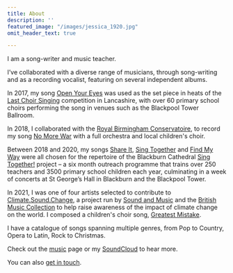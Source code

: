 ```yaml
---
title: About
description: ''
featured_image: "/images/jessica_1920.jpg"
omit_header_text: true

---
```

I am a song-writer and music teacher.

I’ve collaborated with a diverse range of musicians, through song-writing and as a recording vocalist, featuring on several independent albums.

In 2017, my song [Open Your Eyes](https://soundcloud.com/jslowenmusic/open-your-eyes) was used as the set piece in heats of the [Last Choir Singing](http://lastchoirsinging.co.uk/) competition in Lancashire, with over 60 primary school choirs performing the song in venues such as the Blackpool Tower Ballroom.

In 2018, I collaborated with the [Royal Birmingham Conservatoire](https://www.bcu.ac.uk/conservatoire), to record my song [No More War](https://soundcloud.com/jslowenmusic/no-more-war) with a full orchestra and local children's choir.

Between 2018 and 2020, my songs [Share It](https://soundcloud.com/jslowenmusic/share-it), [Sing Together](https://soundcloud.com/jslowenmusic/sing-together) and [Find My Way](https://soundcloud.com/jslowenmusic/find-my-way) were all chosen for the repertoire of the Blackburn Cathedral [Sing Together!](http://singtogether.info/) project – a six month outreach programme that trains over 250 teachers and 3500 primary school children each year, culminating in a week of concerts at St George’s Hall in Blackburn and the Blackpool Tower.

In 2021, I was one of four artists selected to contribute to [Climate.Sound.Change](https://britishmusiccollection.org.uk/article/climate-sound-change-winners-announced), a project run by [Sound and Music](https://soundandmusic.org/) and the [British Music Collection](https://britishmusiccollection.org.uk/article/opportunity-climate-sound-change) to help raise awareness of the impact of climate change on the world. I composed a children's choir song, [Greatest Mistake](https://soundcloud.com/jslowenmusic/greatest-mistake).

I have a catalogue of songs spanning multiple genres, from Pop to Country, Opera to Latin, Rock to Christmas.

Check out the [music](/music) page or my [SoundCloud](https://soundcloud.com/jslowenmusic) to hear more.

You can also [get in touch](/contact).
